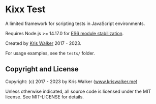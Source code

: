 Kixx Test
=========
A limited framework for scripting tests in JavaScript environments.

Requires Node.js >= 14.17.0 for [ES6 module stabilization](https://nodejs.org/dist/latest-v18.x/docs/api/esm.html#modules-ecmascript-modules).

Created by [Kris Walker](https://www.kriswalker.me) 2017 - 2023.

For usage examples, see the `tests/` folder.

Copyright and License
---------------------
Copyright: (c) 2017 - 2023 by Kris Walker (www.kriswalker.me)

Unless otherwise indicated, all source code is licensed under the MIT license. See MIT-LICENSE for details.
